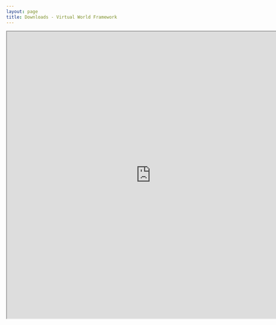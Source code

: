 ```yaml
---
layout: page
title: Downloads - Virtual World Framework
---
```


<iframe SRC="http://download.virtualworldframework.com/" width="780" height="780" scrolling="no"></iframe>
